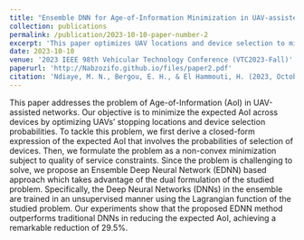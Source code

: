 ```yaml
---
title: "Ensemble DNN for Age-of-Information Minimization in UAV-assisted Networks"
collection: publications
permalink: /publication/2023-10-10-paper-number-2
excerpt: 'This paper optimizes UAV locations and device selection to minimize Age-of-Information (AoI) in UAV-assisted networks. An Ensemble Deep Neural Network (EDNN) approach achieves a 29.5% improvement over traditional methods.'
date: 2023-10-10
venue: '2023 IEEE 98th Vehicular Technology Conference (VTC2023-Fall)'
paperurl: 'http://Nabzozifo.github.io/files/paper2.pdf'
citation: 'Ndiaye, M. N., Bergou, E. H., & El Hammouti, H. (2023, October). Ensemble DNN for Age-of-Information Minimization in UAV-assisted Networks. In <i>2023 IEEE 98th Vehicular Technology Conference (VTC2023-Fall)</i> (pp. 1-6). IEEE.'
---
```


This paper addresses the problem of Age-of-Information (AoI) in UAV-assisted networks. Our objective is to minimize the expected AoI across devices by optimizing UAVs’ stopping locations and device selection probabilities. To tackle this problem, we first derive a closed-form expression of the expected AoI that involves the probabilities of selection of devices. Then, we formulate the problem as a non-convex minimization subject to quality of service constraints. Since the problem is challenging to solve, we propose an Ensemble Deep Neural Network (EDNN) based approach which takes advantage of the dual formulation of the studied problem. Specifically, the Deep Neural Networks (DNNs) in the ensemble are trained in an unsupervised manner using the Lagrangian function of the studied problem. Our experiments show that the proposed EDNN method outperforms traditional DNNs in reducing the expected AoI, achieving a remarkable reduction of 29.5%.
